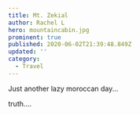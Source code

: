 ```yaml
---
title: Mt. Zekial
author: Rachel L
hero: mountaincabin.jpg
prominent: true
published: 2020-06-02T21:39:48.849Z
updated: ''
category:
  - Travel
---
```


Just another lazy moroccan day...

truth....
